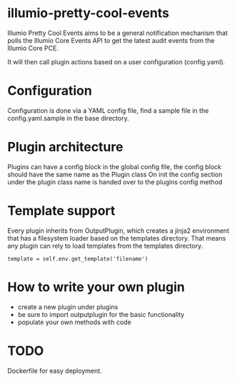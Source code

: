 # illumio-pretty-cool-events

Illumio Pretty Cool Events aims to be a general notification mechanism that polls
the Illumio Core Events API to get the latest audit events from the Illumio Core PCE.

It will then call plugin actions based on a user configuration (config.yaml).

# Configuration

Configuration is done via a YAML config file, find a sample file in the
config.yaml.sample in the base directory.

# Plugin architecture

Plugins can have a config block in the global config file, the config block
should have the same name as the Plugin class On init the config section under
the plugin class name is handed over to the plugins config method

# Template support

Every plugin inherits from OutputPlugin, which creates a jinja2 environment
that has a filesystem loader based on the templates directory.
That means any plugin can rely to load templates from the templates directory.

    template = self.env.get_template('filename')

# How to write your own plugin

* create a new plugin under plugins
* be sure to import outputplugin for the basic functionality
* populate your own methods with code

# TODO

Dockerfile for easy deployment.
